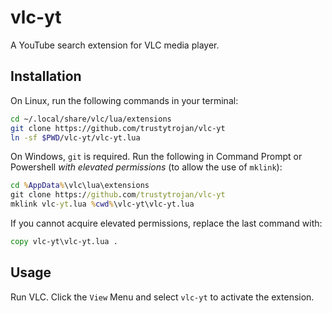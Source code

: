# vlc-yt
A YouTube search extension for VLC media player.

## Installation
On Linux, run the following commands in your terminal:
```sh
cd ~/.local/share/vlc/lua/extensions
git clone https://github.com/trustytrojan/vlc-yt
ln -sf $PWD/vlc-yt/vlc-yt.lua
```
On Windows, `git` is required. Run the following in Command Prompt or Powershell *with elevated permissions* (to allow the use of `mklink`):
```cmd
cd %AppData%\vlc\lua\extensions
git clone https://github.com/trustytrojan/vlc-yt
mklink vlc-yt.lua %cwd%\vlc-yt\vlc-yt.lua
```
If you cannot acquire elevated permissions, replace the last command with:
```cmd
copy vlc-yt\vlc-yt.lua .
```

## Usage
Run VLC. Click the `View` Menu and select `vlc-yt` to activate the extension.
